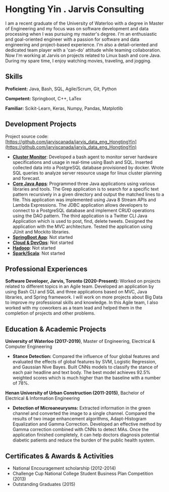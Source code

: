 
# Hongting Yin . Jarvis Consulting

I am a recent graduate of the University of Waterloo with a degree in Master of Engineering and my focus was on software development and data processing when I was pursuing my master's degree. I'm an enthusiastic and goal-oriented engineer with a passion for software and data engineering and project-based experience. I'm also a detail-oriented and dedicated team player with a 'can-do' attitude while teaming collaboration. Now I'm working at Jarvis on projects related to Linux bash and core Java. During my spare time, I enjoy watching movies, traveling, and jogging.

## Skills
**Proficient:** Java, Bash, SQL, Agile/Scrum, Git, Python 

**Competent:** Springboot, C++, LaTex

**Familiar:** Scikit-Learn, Keras, Numpy, Pandas, Matplotlib

## Development Projects

Project source code: [https://github.com/jarviscanada/jarvis_data_eng_HongtingYin](https://github.com/jarviscanada/jarvis_data_eng_HongtingYin)

- **[Cluster Monitor](./linux_sql)**: Developed a bash agent to monitor server hardware specifications and usage in real-time using Bash and SQL. Inserted collected data into a PostgreSQL database provisioned by docker. Wrote SQL queries to analyze server resource usage for linux cluster planning and forecast.
- **[Core Java Apps](./core_java)**: Programmed three Java applications using various libraries and tools. The Grep application is to search for a specific text pattern recursively in a given directory and output the matched lines to a file. This application was implemented using Java 8 Stream APIs and Lambda Expressions. The JDBC application allows developers to connect to a PostgreSQL database and implement CRUD operations using the DAO pattern. The third application is a Twitter CLI Java Application which is used to post, find, delete tweets. Designed the application with the MVC architecture. Tested the application using JUnit and Mockito libraries.
- **[SpringBoot App](./springboot)**: Not started
- **[Cloud & DevOps](./cloud_devops)**: Not started
- **[Hadoop](./hadoop)**: Not started
- **[Spark/Scala](./spark)**:  Not started

## Professional Experiences

**Software Developer,  Jarvis, Toronto (2020-Present):** Worked on projects related to different topics in an Agile team. Developed an application by using Bash CLI and SQL and three applications based on MVC, Java libraries, and Spring framework. I will work on more projects about Big Data to improve my professional skills and knowledge. In this Agile team, I also worked with my coworkers as a team lead and helped them in the completion of projects and other problems.

## Education & Academic Projects

**University of Waterloo (2017-2019)**, Master of Engineering, Electrical & Computer Engineering

- **Stance Detection:** Compared the influence of four global features and evaluated the effects of global features by SVM, Logistic Regression, and Gaussian Nive Bayes. Built CNNs models to classify the stance of each pair headline and text body. The best model achieves 92.5% weighted scores which is much higher than the baseline with a number of 78%.

**Henan University of Urban Construction (2011-2015)**, Bachelor of Electrical & Information Engineering

- **Detection of Microaneurysms:** Extracted information in the green channel and converted the image to a single channel. Compared the results of two image enhancement algorithms, Adapt-Histogram Equalization and Gamma Correction. Developed an effective method by Gamma correction combined with CNNs to detect MAs. Once the application finished completely, it can help doctors diagnosis potential diabetic patients and reduce the burden of the public health system. 

## Certificates & Awards & Activities
- National Encouragement scholarship (2012-2014)
- Challenge Cup National College Student Business Plan Competition (2013)
- Outstanding Graduates (2015)